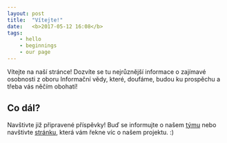 ```yaml
---
layout: post
title:  "Vítejte!"
date:   <b>2017-05-12 16:08</b>
tags: 
    - hello
    - beginnings
    - our page
---
```


Vítejte na naší stránce! Dozvíte se tu nejrůznější informace o zajímavé osobnosti z oboru Informační vědy, které, doufáme, budou ku prospěchu a třeba vás něčím obohatí! 


## Co dál?

Navštivte již připravené příspěvky! Buď se informujte o našem [týmu](http://localhost:8080/learn-jekyll/mock/?2017-04-17-team) nebo navštivte [stránku](http://localhost:8080/learn-jekyll/mock/?about), která vám řekne víc o našem projektu. :)

<!--[another post]({{ site.baseurl }}{{ page.next.url }}) or head back to [homepage]({{ site.baseurl }}{% link index.md %})-->

